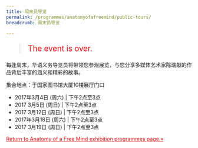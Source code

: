 ```yaml
---
title: 周末员导览
permalink: /programmes/anatomyofafreemind/public-tours/
breadcrumb: 周末员导览

---
```



<blockquote style="color: #E21216; font-size: 150%;">The event is over.</blockquote>

每逢周末，华语义务导览员将带领您参观展览，与您分享多媒体艺术家陈瑞献的作品背后丰富的涵义和精彩的故事。

集合地点：于国家图书馆大厦10楼展厅门口

* 2017年3月4日 (周六) &#124; 下午2点至3点
* 2017 3月5日 (周日) &#124; 下午2点至3点
* 2017 3月12日 (周日) &#124; 下午2点至3点
* 2017年3月18日 (周六) &#124; 下午2点至3点
* 2017 3月19日 (周日) &#124; 下午2点至3点

<a href="/exhibitions/past-exhibitions/anatomyofafreemind/programmes/" style="color:#E21216;">Return to Anatomy of a Free Mind exhibition programmes page &#187;</a>
